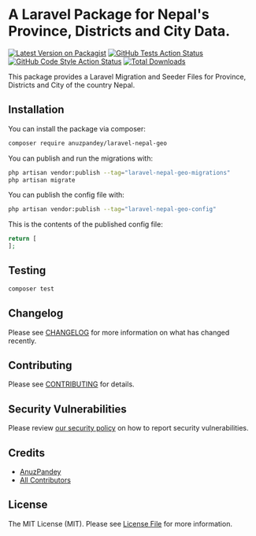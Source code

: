 # A Laravel Package for Nepal's Province, Districts and City Data.

[![Latest Version on Packagist](https://img.shields.io/packagist/v/anuzpandey/laravel-nepal-geo.svg?style=flat-square)](https://packagist.org/packages/anuzpandey/laravel-nepal-geo)
[![GitHub Tests Action Status](https://img.shields.io/github/actions/workflow/status/anuzpandey/laravel-nepal-geo/run-tests.yml?branch=main&label=tests&style=flat-square)](https://github.com/anuzpandey/laravel-nepal-geo/actions?query=workflow%3Arun-tests+branch%3Amain)
[![GitHub Code Style Action Status](https://img.shields.io/github/actions/workflow/status/anuzpandey/laravel-nepal-geo/fix-php-code-style-issues.yml?branch=main&label=code%20style&style=flat-square)](https://github.com/anuzpandey/laravel-nepal-geo/actions?query=workflow%3A"Fix+PHP+code+style+issues"+branch%3Amain)
[![Total Downloads](https://img.shields.io/packagist/dt/anuzpandey/laravel-nepal-geo.svg?style=flat-square)](https://packagist.org/packages/anuzpandey/laravel-nepal-geo)

This package provides a Laravel Migration and Seeder Files for Province, Districts and City of the country Nepal.

## Installation

You can install the package via composer:

```bash
composer require anuzpandey/laravel-nepal-geo
```

You can publish and run the migrations with:

```bash
php artisan vendor:publish --tag="laravel-nepal-geo-migrations"
php artisan migrate
```

You can publish the config file with:

```bash
php artisan vendor:publish --tag="laravel-nepal-geo-config"
```

This is the contents of the published config file:

```php
return [
];
```

## Testing

```bash
composer test
```

## Changelog

Please see [CHANGELOG](CHANGELOG.md) for more information on what has changed recently.

## Contributing

Please see [CONTRIBUTING](CONTRIBUTING.md) for details.

## Security Vulnerabilities

Please review [our security policy](../../security/policy) on how to report security vulnerabilities.

## Credits

- [AnuzPandey](https://github.com/anuzpandey)
- [All Contributors](../../contributors)

## License

The MIT License (MIT). Please see [License File](LICENSE.md) for more information.
